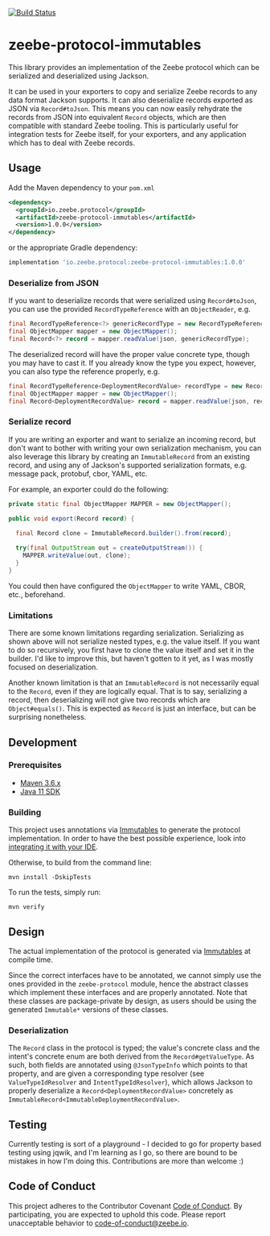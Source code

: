 [![Build Status](https://travis-ci.org/zeebe-io/zeebe-protocol-immutables.svg?branch=master)](https://travis-ci.org/zeebe-io/zeebe-protocol-immutables)

# zeebe-protocol-immutables

This library provides an implementation of the Zeebe protocol which can be serialized and
deserialized using Jackson.

It can be used in your exporters to copy and serialize Zeebe records to any data format Jackson
supports. It can also deserialize records exported as JSON via `Record#toJson`. This means you can
now easily rehydrate the records from JSON into equivalent `Record` objects, which are then
compatible with standard Zeebe tooling. This is particularly useful for integration tests for Zeebe
itself, for your exporters, and any application which has to deal with Zeebe records.

## Usage

Add the Maven dependency to your `pom.xml`

```xml
<dependency>
  <groupId>io.zeebe.protocol</groupId>
  <artifactId>zeebe-protocol-immutables</artifactId>
  <version>1.0.0</version>
</dependency>
```

or the appropriate Gradle dependency:

```groovy
implementation 'io.zeebe.protocol:zeebe-protocol-immutables:1.0.0'
```

### Deserialize from JSON

If you want to deserialize records that were serialized using `Record#toJson`, you can use the
provided `RecordTypeReference` with an `ObjectReader`, e.g.

```java
final RecordTypeReference<?> genericRecordType = new RecordTypeReference<>();
final ObjectMapper mapper = new ObjectMapper();
final Record<?> record = mapper.readValue(json, genericRecordType);
```

The deserialized record will have the proper value concrete type, though you may have to cast it. If
you already know the type you expect, however, you can also type the reference properly, e.g.

```java
final RecordTypeReference<DeploymentRecordValue> recordType = new RecordTypeReference<>();
final ObjectMapper mapper = new ObjectMapper();
final Record<DeploymentRecordValue> record = mapper.readValue(json, recordType);
```

### Serialize record

If you are writing an exporter and want to serialize an incoming record, but don't want to bother
with writing your own serialization mechanism, you can also leverage this library by creating an
`ImmutableRecord` from an existing record, and using any of Jackson's supported serialization
formats, e.g. message pack, protobuf, cbor, YAML, etc.

For example, an exporter could do the following:

```java
private static final ObjectMapper MAPPER = new ObjectMapper();

public void export(Record record) {

  final Record clone = ImmutableRecord.builder().from(record);
  
  try(final OutputStream out = createOutputStream()) {
    MAPPER.writeValue(out, clone);  
  }
}
```

You could then have configured the `ObjectMapper` to write YAML, CBOR, etc., beforehand.

### Limitations

There are some known limitations regarding serialization. Serializing as shown above will not
serialize nested types, e.g. the value itself. If you want to do so recursively, you first have to
clone the value itself and set it in the builder. I'd like to improve this, but haven't gotten to it
yet, as I was mostly focused on deserialization.

Another known limitation is that an `ImmutableRecord` is not necessarily equal to the `Record`, even
if they are logically equal. That is to say, serializing a record, then deserializing will not give
two records which are `Object#equals()`. This is expected as `Record` is just an interface, but can
be surprising nonetheless.

## Development

### Prerequisites

- [Maven 3.6.x](https://sdkman.io/sdks#maven)
- [Java 11 SDK](https://sdkman.io/jdks)

### Building

This project uses annotations via [Immutables](https://immutables.github.io/) to generate the 
protocol implementation. In order to have the best possible experience, look into 
[integrating it with your IDE](https://immutables.github.io/apt.html). 

Otherwise, to build from the command line:

```shell
mvn install -DskipTests
```

To run the tests, simply run:

```shell
mvn verify
```

## Design

The actual implementation of the protocol is generated via
[Immutables](https://immutables.github.io/) at compile time.

Since the correct interfaces have to be annotated, we cannot simply use the ones provided in the 
`zeebe-protocol` module, hence the abstract classes which implement these interfaces and are
properly annotated. Note that these classes are package-private by design, as users should be using
the generated `Immutable*` versions of these classes.

### Deserialization

The `Record` class in the protocol is typed; the value's concrete class and the intent's concrete 
enum are both derived from the `Record#getValueType`. As such, both fields are annotated using
`@JsonTypeInfo` which points to that property, and are given a corresponding type resolver (see
`ValueTypeIdResolver` and `IntentTypeIdResolver`), which allows Jackson to properly deserialize a 
`Record<DeploymentRecordValue>` concretely as `ImmutableRecord<ImmutableDeploymentRecordValue>`.

## Testing

Currently testing is sort of a playground - I decided to go for property based testing using jqwik, 
and I'm learning as I go, so there are bound to be mistakes in how I'm doing this.
Contributions are more than welcome :)

## Code of Conduct

This project adheres to the Contributor Covenant [Code of Conduct](/CODE_OF_CONDUCT.md). By
participating, you are expected to uphold this code. Please report unacceptable behavior to
code-of-conduct@zeebe.io.
